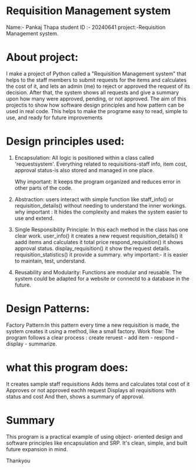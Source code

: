 # Requisition Management system
 Name:- Pankaj Thapa
 student ID :- 20240641
  project:-Requisition Management system.
 # About project:
I make a project of Python called a "Requisition Management system" that helps to the staff members to submit requests for the items and calculates the cost of it, and lets an admin (me)  to reject or approved the request of its decision.
After that, the system shows all requests and give a summary upon how many were approved, pending, or not approved.
The aim of this projectis to show how software design principles and  how pattern can be used in real code. This helps to make the programe easy to read, simple to use, and ready for future improvements

# Design principles used:
1. Encapsulation:
   All logic is positioned within a class called 'requestsystem'. Everything related to requisitions-staff info, item cost, approval status-is also stored and managed in one place.

    Why important: It keeps the program organized and reduces error in other parts of the code.
2. Abstraction:
   users interact with simple function like staff_info() or requisition_details() without needing to understand the inner workings.
   why important : It hides the complexity and makes the system easier to use and extend.
3. Single Responsibility Principle:
   In this each method in the class has one clear work.
   user_info() it creates a new request
   requisition_details() it aadd items and calculates it total price
   respond_requisition() it shows approval status.
   display_requisition() it show the request details.
   requisition_statistics() it provide a summary.
   why important:- it is easier to maintain, test, understand.
4. Reusability and Modularity:
    Functions are modular and reusable. The system could be adapted for a website or connectd to a database in the future.

# Design Patterns:
Factory Pattern:In this pattern every time a new requisition is made, the system creates it using a method, like a small factory.
Work flow: The program follows a clear process : create reruest - add item - respond - display - summarize.
# what this program does:
It creates sample staff requisitions
Adds items and calculates total cost of it
Approves or not approved eachh request
Displays all requisitions with status and cost
And then, shows a summary of approval.
# Summary
This program is a practical example of using object- oriented design and software principles like encapsulation and SRP. 
It's clean, simple, and built future expansion in mind.

Thankyou



